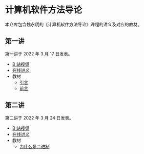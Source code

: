 # 计算机软件方法导论

本仓库包含魏永明的《计算机软件方法导论》课程的讲义及对应的教材。

## 第一讲

第一讲于 2022 年 3 月 17 日发表。

- [B 站视频](...)
- [在线讲义](https://courses.fmsoft.cn/the-basic-computer-software-methods/introduction.html)
- 教材
   - [引言](textbook/foreword.md)
   - [前言](textbook/preface.md)

## 第二讲

第二讲于 2022 年 3 月 24 日发表。

- [B 站视频](...)
- [在线讲义](https://courses.fmsoft.cn/https://courses.fmsoft.cn/the-basic-computer-software-methods/binary.html)
- 教材
   - [为什么是二进制](textbook/part-1-chapter-1.md)



